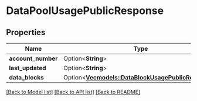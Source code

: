 # DataPoolUsagePublicResponse

## Properties

Name | Type | Description | Notes
------------ | ------------- | ------------- | -------------
**account_number** | Option<**String**> |  | [optional]
**last_updated** | Option<**String**> |  | [optional]
**data_blocks** | Option<[**Vec<models::DataBlockUsagePublicResponse>**](DataBlockUsagePublicResponse.md)> |  | [optional]

[[Back to Model list]](../README.md#documentation-for-models) [[Back to API list]](../README.md#documentation-for-api-endpoints) [[Back to README]](../README.md)


